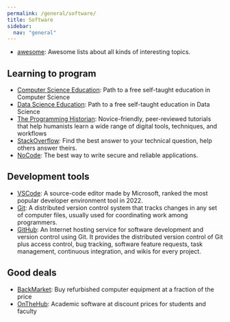 ```yaml
---
permalink: /general/software/
title: Software
sidebar:
  nav: "general"
---
```


- [awesome](https://github.com/sindresorhus/awesome): Awesome lists about all kinds of interesting topics.

## Learning to program

- [Computer Science Education](https://github.com/ossu/computer-science): Path to a free self-taught education in Computer Science
- [Data Science Education](https://github.com/ossu/data-science): Path to a free self-taught education in Data Science
- [The Programming Historian](https://programminghistorian.org/): Novice-friendly, peer-reviewed tutorials that help humanists learn a wide range of digital tools, techniques, and workflows
- [StackOverflow](https://stackoverflow.com/): Find the best answer to your technical question, help others answer theirs.
- [NoCode](https://github.com/kelseyhightower/nocode): The best way to write secure and reliable applications.

## Development tools

- [VSCode](https://code.visualstudio.com/): A source-code editor made by Microsoft, ranked the most popular developer environment tool in 2022.
- [Git](https://git-scm.com/): A distributed version control system that tracks changes in any set of computer files, usually used for coordinating work among programmers.
- [GitHub](https://github.com/): An Internet hosting service for software development and version control using Git. It provides the distributed version control of Git plus access control, bug tracking, software feature requests, task management, continuous integration, and wikis for every project.

## Good deals

- [BackMarket](https://www.backmarket.com/en-us): Buy refurbished computer equipment at a fraction of the price
- [OnTheHub](https://onthehub.com/): Academic software at discount prices for students and faculty

